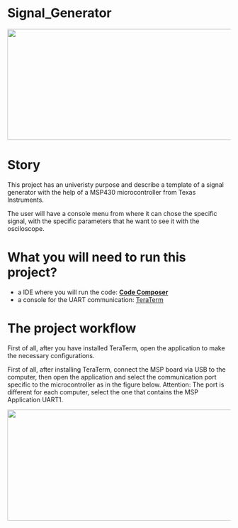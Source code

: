 # Signal_Generator
<p align="center">
  <img src="" width="800" height="250">
</p>

# Story
This project has an univeristy purpose and describe a template of a signal generator with the help of a MSP430 microcontroller from Texas Instruments.

The user will have a console menu from where it can chose the specific signal, with the specific parameters that he want to see it with the osciloscope.

# What you will need to run this project?
- a IDE where you will run the code: [**Code Composer**](https://www.ti.com/tool/download/CCSTUDIO/12.7.0)
- a console for the UART communication: [TeraTerm](https://tera-term.en.lo4d.com/windows)

# The project workflow
First of all, after you have installed TeraTerm, open the application to make the necessary configurations.

First of all, after installing TeraTerm, connect the MSP board via USB to the computer, then open the application and select the communication port specific to the microcontroller as in the figure below. Attention: The port is different for each computer, select the one that contains the MSP Application UART1.
<p align="center">
  <img src="![Port_TerraTerm](https://github.com/SamiIonesi/Signal_Generator/assets/150432462/fd7ed002-cc9f-49f4-aef4-943d57732081)" width="800" height="250">
</p>

